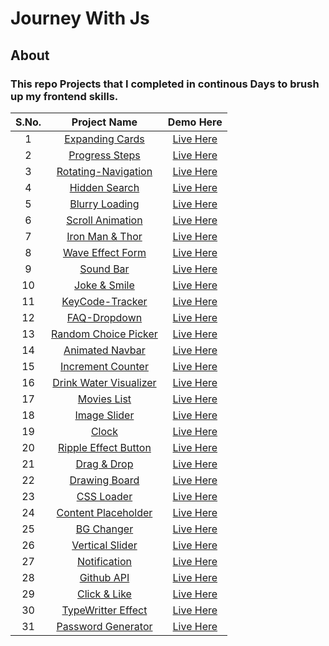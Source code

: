 # Journey With Js
## About
### This repo Projects that I completed in continous Days to brush up my frontend skills.
| S.No.  | Project Name  | Demo Here  | 
|:-:|:-:|:-:|
|1   |  <a href="https://github.com/deeqakkk/50Days-50Projects/tree/main/1-Expanding-Cards" target="_blank" rel="noopener noreferrer">Expanding Cards</a> | <a href="https://deeqakkk.github.io/50Days-50Projects/1-Expanding-Cards/" target="_blank" rel="noopener noreferrer">Live Here</a>  |  
| 2  | <a href="https://github.com/deeqakkk/50Days-50Projects/tree/main/2-Progress-Steps" target="_blank" rel="noopener noreferrer">Progress Steps</a>  | <a href="https://deeqakkk.github.io/50Days-50Projects/2-Progress-Steps" target="_blank" rel="noopener noreferrer">Live Here</a>  |
|  3 | <a href="https://github.com/deeqakkk/50Days-50Projects/tree/main/3-Rotating-Navigation" target="_blank" rel="noopener noreferrer">Rotating-Navigation</a>  | <a href="https://deeqakkk.github.io/50Days-50Projects/3-Rotating-Navigation/" target="_blank" rel="noopener noreferrer">Live Here</a>  |
|  4 | <a href="https://github.com/deeqakkk/50Days-50Projects/tree/main/4-Hidden-Search" target="_blank" rel="noopener noreferrer">Hidden Search</a>  | <a href="https://deeqakkk.github.io/50Days-50Projects/4-Hidden-Search/" target="_blank" rel="noopener noreferrer">Live Here</a> |
|  5 |<a href="https://github.com/deeqakkk/50Days-50Projects/tree/main/5-Blurry-loading" target="_blank" rel="noopener noreferrer">Blurry Loading</a>| <a href="https://deeqakkk.github.io/50Days-50Projects/5-Blurry-loading/" target="_blank" rel="noopener noreferrer">Live Here</a>|
|  6 |<a href="https://github.com/deeqakkk/50Days-50Projects/tree/main/6-Scroll-Animation" target="_blank" rel="noopener noreferrer">Scroll Animation</a>| <a href="https://deeqakkk.github.io/50Days-50Projects/6-Scroll-Animation/" target="_blank" rel="noopener noreferrer">Live Here</a>|
|  7 |<a href="https://github.com/deeqakkk/50Days-50Projects/tree/main/7-Split-LandingPage" target="_blank" rel="noopener noreferrer">Iron Man & Thor</a>| <a href="https://deeqakkk.github.io/50Days-50Projects/7-Split-LandingPage/" target="_blank" rel="noopener noreferrer">Live Here</a>|
|  8 |<a href="https://github.com/deeqakkk/50Days-50Projects/tree/main/8-Form-Input-Wave" target="_blank" rel="noopener noreferrer">Wave Effect Form</a>| <a href="https://deeqakkk.github.io/50Days-50Projects/8-Form-Input-Wave/" target="_blank" rel="noopener noreferrer">Live Here</a>|
|  9 |<a href="https://github.com/deeqakkk/50Days-50Projects/tree/main/9-Sound-Bar" target="_blank" rel="noopener noreferrer">Sound Bar</a>| <a href="https://deeqakkk.github.io/50Days-50Projects/9-Sound-Bar/" target="_blank" rel="noopener noreferrer">Live Here</a>|
|  10 |<a href="https://github.com/deeqakkk/50Days-50Projects/tree/main/10-Joke-Smile" target="_blank" rel="noopener noreferrer">Joke & Smile</a>| <a href="https://deeqakkk.github.io/50Days-50Projects/10-Joke-Smile/" target="_blank" rel="noopener noreferrer">Live Here</a>|
|  11 |<a href="https://github.com/deeqakkk/50Days-50Projects/tree/main/11-Key-Tracker" target="_blank" rel="noopener noreferrer">KeyCode-Tracker</a>| <a href="https://deeqakkk.github.io/50Days-50Projects/11-Key-Tracker/" target="_blank" rel="noopener noreferrer">Live Here</a>|
|  12 |<a href="https://github.com/deeqakkk/50Days-50Projects/tree/main/12-FAQ-Dropdown" target="_blank" rel="noopener noreferrer">FAQ-Dropdown</a>| <a href="https://deeqakkk.github.io/50Days-50Projects/12-FAQ-Dropdown/" target="_blank" rel="noopener noreferrer">Live Here</a>|
|  13 |<a href="https://github.com/deeqakkk/50Days-50Projects/tree/main/13-Random-Choice-Picker" target="_blank" rel="noopener noreferrer">Random Choice Picker</a>| <a href="https://deeqakkk.github.io/50Days-50Projects/13-Random-Choice-Picker/" target="_blank" rel="noopener noreferrer">Live Here</a>|
|  14 |<a href="https://github.com/deeqakkk/50Days-50Projects/tree/main/14-Animated-Navbar" target="_blank" rel="noopener noreferrer">Animated Navbar</a>| <a href="https://deeqakkk.github.io/50Days-50Projects/14-Animated-Navbar/" target="_blank" rel="noopener noreferrer">Live Here</a>|
|  15 |<a href="https://github.com/deeqakkk/50Days-50Projects/tree/main/15-Increment-Counter" target="_blank" rel="noopener noreferrer">Increment Counter</a>| <a href="https://deeqakkk.github.io/50Days-50Projects/15-Increment-Counter/" target="_blank" rel="noopener noreferrer">Live Here</a>|
|  16 |<a href="https://github.com/deeqakkk/50Days-50Projects/tree/main/16-Drink-Water" target="_blank" rel="noopener noreferrer">Drink Water Visualizer</a>| <a href="https://deeqakkk.github.io/50Days-50Projects/16-Drink-Water/" target="_blank" rel="noopener noreferrer">Live Here</a>|
|  17 |<a href="https://github.com/deeqakkk/50Days-50Projects/tree/main/17-WatchHour" target="_blank" rel="noopener noreferrer">Movies List</a>| <a href="https://deeqakkk.github.io/50Days-50Projects/17-WatchHour/" target="_blank" rel="noopener noreferrer">Live Here</a>|
|  18 |<a href="https://github.com/deeqakkk/50Days-50Projects/tree/main/18-Image-Slider" target="_blank" rel="noopener noreferrer">Image Slider</a>| <a href="https://deeqakkk.github.io/50Days-50Projects/18-Image-Slider/" target="_blank" rel="noopener noreferrer">Live Here</a>|
|  19 |<a href="https://github.com/deeqakkk/50Days-50Projects/tree/main/19-Theme-Clock" target="_blank" rel="noopener noreferrer">Clock</a>| <a href="https://deeqakkk.github.io/50Days-50Projects/19-Theme-Clock/" target="_blank" rel="noopener noreferrer">Live Here</a>|
|  20 |<a href="https://github.com/deeqakkk/50Days-50Projects/tree/main/20-Ripple-Effect" target="_blank" rel="noopener noreferrer">Ripple Effect Button</a>| <a href="https://deeqakkk.github.io/50Days-50Projects/20-Ripple-Effect/" target="_blank" rel="noopener noreferrer">Live Here</a>|
|  21 |<a href="https://github.com/deeqakkk/50Days-50Projects/tree/main/21-Drag-Drop" target="_blank" rel="noopener noreferrer">Drag & Drop</a>| <a href="https://deeqakkk.github.io/50Days-50Projects/21-Drag-Drop/" target="_blank" rel="noopener noreferrer">Live Here</a>|
|  22 |<a href="https://github.com/deeqakkk/50Days-50Projects/tree/main/22-Drawing-Board" target="_blank" rel="noopener noreferrer">Drawing Board</a>| <a href="https://deeqakkk.github.io/50Days-50Projects/22-Drawing-Board/" target="_blank" rel="noopener noreferrer">Live Here</a>|
|  23 |<a href="https://github.com/deeqakkk/50Days-50Projects/tree/main/23-CSS-Loader" target="_blank" rel="noopener noreferrer">CSS Loader</a>| <a href="https://deeqakkk.github.io/50Days-50Projects/23-CSS-Loader/" target="_blank" rel="noopener noreferrer">Live Here</a>|
|  24 |<a href="https://github.com/deeqakkk/50Days-50Projects/tree/main/24-Content-Placeholder" target="_blank" rel="noopener noreferrer">Content Placeholder</a>| <a href="https://deeqakkk.github.io/50Days-50Projects/24-Content-Placeholder" target="_blank" rel="noopener noreferrer">Live Here</a>|
|  25 |<a href="https://github.com/deeqakkk/50Days-50Projects/tree/main/25-BG-Changer" target="_blank" rel="noopener noreferrer">BG Changer</a>| <a href="https://deeqakkk.github.io/50Days-50Projects/25-BG-Changer" target="_blank" rel="noopener noreferrer">Live Here</a>|
|  26 |<a href="https://github.com/deeqakkk/50Days-50Projects/tree/main/26-Vertical-Slider" target="_blank" rel="noopener noreferrer">Vertical Slider</a>| <a href="https://deeqakkk.github.io/50Days-50Projects/26-Vertical-Slider" target="_blank" rel="noopener noreferrer">Live Here</a>|
|  27 |<a href="https://github.com/deeqakkk/50Days-50Projects/tree/main/27-Notification" target="_blank" rel="noopener noreferrer">Notification</a>| <a href="https://deeqakkk.github.io/50Days-50Projects/27-Notification" target="_blank" rel="noopener noreferrer">Live Here</a>|
|  28 |<a href="https://github.com/deeqakkk/50Days-50Projects/tree/main/28-Github-API" target="_blank" rel="noopener noreferrer">Github API</a>| <a href="https://deeqakkk.github.io/50Days-50Projects/28-Github-API" target="_blank" rel="noopener noreferrer">Live Here</a>|
|  29 |<a href="https://github.com/deeqakkk/50Days-50Projects/tree/main/29-Double-Click-Heart" target="_blank" rel="noopener noreferrer">Click & Like</a>| <a href="https://deeqakkk.github.io/50Days-50Projects/29-Double-Click-Heart" target="_blank" rel="noopener noreferrer">Live Here</a>|
|  30 |<a href="https://github.com/deeqakkk/50Days-50Projects/tree/main/30-TypeWritter-Effect" target="_blank" rel="noopener noreferrer">TypeWritter Effect</a>| <a href="https://deeqakkk.github.io/50Days-50Projects/30-TypeWritter-Effect" target="_blank" rel="noopener noreferrer">Live Here</a>|
|  31 |<a href="https://github.com/deeqakkk/50Days-50Projects/tree/main/31-Password-Generator" target="_blank" rel="noopener noreferrer">Password Generator</a>| <a href="https://deeqakkk.github.io/50Days-50Projects/31-Password-Generator" target="_blank" rel="noopener noreferrer">Live Here</a>|
